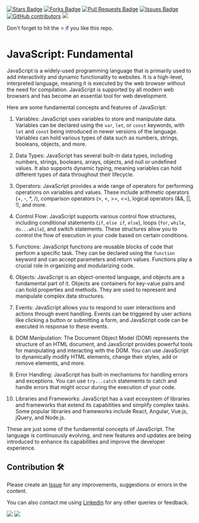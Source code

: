 <a href="https://github.com/drshahizan/learn-php/stargazers"><img src="https://img.shields.io/github/stars/drshahizan/learn-php" alt="Stars Badge"/></a>
<a href="https://github.com/drshahizan/learn-php/network/members"><img src="https://img.shields.io/github/forks/drshahizan/learn-php" alt="Forks Badge"/></a>
<a href="https://github.com/drshahizan/learn-php/pulls"><img src="https://img.shields.io/github/issues-pr/drshahizan/learn-php" alt="Pull Requests Badge"/></a>
<a href="https://github.com/drshahizan/learn-php/issues"><img src="https://img.shields.io/github/issues/drshahizan/learn-php" alt="Issues Badge"/></a>
<a href="https://github.com/drshahizan/learn-php/graphs/contributors"><img alt="GitHub contributors" src="https://img.shields.io/github/contributors/drshahizan/learn-php?color=2b9348"></a>
![](https://visitor-badge.glitch.me/badge?page_id=drshahizan/learn-php)

Don't forget to hit the :star: if you like this repo.

# JavaScript: Fundamental
JavaScript is a widely-used programming language that is primarily used to add interactivity and dynamic functionality to websites. It is a high-level, interpreted language, meaning it is executed by the web browser without the need for compilation. JavaScript is supported by all modern web browsers and has become an essential tool for web development.

Here are some fundamental concepts and features of JavaScript:

1. Variables: JavaScript uses variables to store and manipulate data. Variables can be declared using the `var`, `let`, or `const` keywords, with `let` and `const` being introduced in newer versions of the language. Variables can hold various types of data such as numbers, strings, booleans, objects, and more.

2. Data Types: JavaScript has several built-in data types, including numbers, strings, booleans, arrays, objects, and null or undefined values. It also supports dynamic typing, meaning variables can hold different types of data throughout their lifecycle.

3. Operators: JavaScript provides a wide range of operators for performing operations on variables and values. These include arithmetic operators (+, -, *, /), comparison operators (>, <, >=, <=), logical operators (&&, ||, !), and more.

4. Control Flow: JavaScript supports various control flow structures, including conditional statements (`if`, `else if`, `else`), loops (`for`, `while`, `do...while`), and switch statements. These structures allow you to control the flow of execution in your code based on certain conditions.

5. Functions: JavaScript functions are reusable blocks of code that perform a specific task. They can be declared using the `function` keyword and can accept parameters and return values. Functions play a crucial role in organizing and modularizing code.

6. Objects: JavaScript is an object-oriented language, and objects are a fundamental part of it. Objects are containers for key-value pairs and can hold properties and methods. They are used to represent and manipulate complex data structures.

7. Events: JavaScript allows you to respond to user interactions and actions through event handling. Events can be triggered by user actions like clicking a button or submitting a form, and JavaScript code can be executed in response to these events.

8. DOM Manipulation: The Document Object Model (DOM) represents the structure of an HTML document, and JavaScript provides powerful tools for manipulating and interacting with the DOM. You can use JavaScript to dynamically modify HTML elements, change their styles, add or remove elements, and more.

9. Error Handling: JavaScript has built-in mechanisms for handling errors and exceptions. You can use `try...catch` statements to catch and handle errors that might occur during the execution of your code.

10. Libraries and Frameworks: JavaScript has a vast ecosystem of libraries and frameworks that extend its capabilities and simplify complex tasks. Some popular libraries and frameworks include React, Angular, Vue.js, jQuery, and Node.js.

These are just some of the fundamental concepts of JavaScript. The language is continuously evolving, and new features and updates are being introduced to enhance its capabilities and improve the developer experience.


## Contribution 🛠️
Please create an [Issue](https://github.com/drshahizan/learn-php/issues) for any improvements, suggestions or errors in the content.

You can also contact me using [Linkedin](https://www.linkedin.com/in/drshahizan/) for any other queries or feedback.

![](https://komarev.com/ghpvc/?username=drshahizan&label=Views&color=0e75b6&style=flat)
![](https://hit.yhype.me/github/profile?user_id=81284918)


